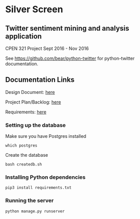 # Silver Screen
## Twitter sentiment mining and analysis application

CPEN 321 Project Sept 2016 - Nov 2016

See https://github.com/bear/python-twitter for python-twitter documentation.

## Documentation Links
Design Document: [here](https://docs.google.com/document/d/1dcyPxOl4ow4xKoFgt6TrqmlBqRJRLbmeUN1lyH9fY58/edit#)

Project Plan/Backlog: [here](https://docs.google.com/spreadsheets/d/1o6x0yL5FPlVRYyGUr6k0v0zUYX_COgLFxeTlp4fbnfA/edit#gid=0)

Requirements: [here](https://docs.google.com/document/d/1CNddmEScitOrEP2MNHRjLysgsNNTds0RgeEN0csd7kU/edit)

### Setting up the database
Make sure you have Postgres installed
```shell
which postgres
```
Create the database
```shell
bash createdb.sh
```

### Installing Python dependencies
```shell
pip3 install requirements.txt
```

### Running the server
```shell
python manage.py runserver
```
